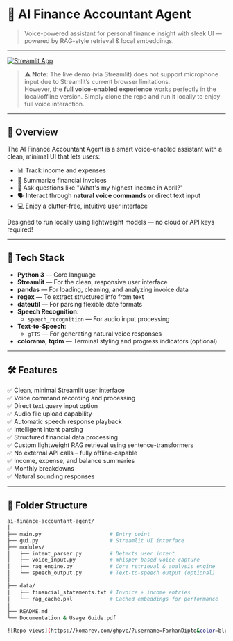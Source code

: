# 🧠 AI Finance Accountant Agent

> Voice-powered assistant for personal finance insight with sleek UI — powered by RAG-style retrieval & local embeddings.

---

[![Streamlit App](https://img.shields.io/badge/🚀%20Live%20Demo-Streamlit-ff4b4b?style=for-the-badge&logo=streamlit)](https://ai-finance-accountant-agent.streamlit.app/)

> **⚠️ Note:** The live demo (via Streamlit) does not support microphone input due to Streamlit’s current browser limitations.  
> However, the **full voice-enabled experience** works perfectly in the local/offline version. Simply clone the repo and run it locally to enjoy full voice interaction.

---

## 🚀 Overview

The AI Finance Accountant Agent is a smart voice-enabled assistant with a clean, minimal UI that lets users:

- 📊 Track income and expenses  
- 🧾 Summarize financial invoices  
- 🧠 Ask questions like "What's my highest income in April?"  
- 🗣️ Interact through **natural voice commands** or direct text input  
- 💻 Enjoy a clutter-free, intuitive user interface  

Designed to run locally using lightweight models — no cloud or API keys required!  

---

## 🧰 Tech Stack

- **Python 3** — Core language  
- **Streamlit** — For the clean, responsive user interface  
- **pandas** — For loading, cleaning, and analyzing invoice data  
- **regex** — To extract structured info from text  
- **dateutil** — For parsing flexible date formats  
- **Speech Recognition**:  
  - `speech_recognition` — For audio input processing  
- **Text-to-Speech**:  
  - `gTTS` — For generating natural voice responses  
- **colorama**, **tqdm** — Terminal styling and progress indicators (optional)  

---

## 🛠️ Features

✅ Clean, minimal Streamlit user interface  
✅ Voice command recording and processing  
✅ Direct text query input option  
✅ Audio file upload capability  
✅ Automatic speech response playback  
✅ Intelligent intent parsing  
✅ Structured financial data processing  
✅ Custom lightweight RAG retrieval using sentence-transformers  
✅ No external API calls – fully offline-capable  
✅ Income, expense, and balance summaries  
✅ Monthly breakdowns  
✅ Natural sounding responses  

---

## 📂 Folder Structure

```bash
ai-finance-accountant-agent/
│
├── main.py                      # Entry point
├── gui.py                       # Streamlit UI interface
├── modules/
│   ├── intent_parser.py         # Detects user intent
│   ├── voice_input.py           # Whisper-based voice capture
│   ├── rag_engine.py            # Core retrieval & analysis engine
│   └── speech_output.py         # Text-to-speech output (optional)
│
├── data/
│   ├── financial_statements.txt # Invoice + income entries
│   └── rag_cache.pkl            # Cached embeddings for performance
│
├── README.md
└── Documentation & Usage Guide.pdf

![Repo views](https://komarev.com/ghpvc/?username=FarhanDipto&color=blue)


